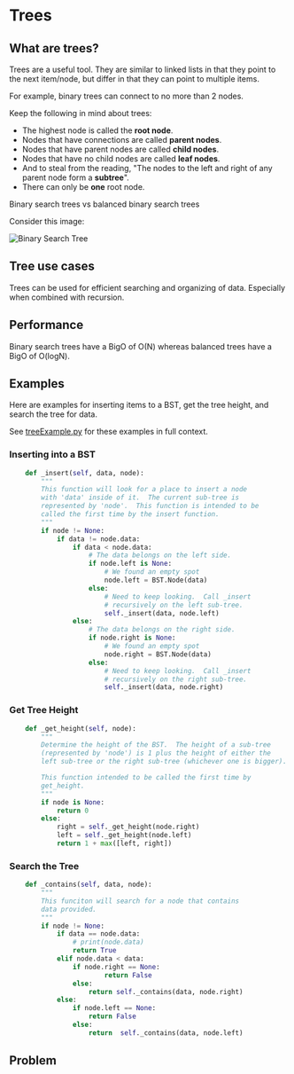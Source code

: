 # Trees

## What are trees?

Trees are a useful tool. They are similar to linked lists in that they point to the next item/node, but differ in that they can point to multiple items.

For example, binary trees can connect to no more than 2 nodes.

Keep the following in mind about trees:

* The highest node is called the **root node**. 
* Nodes that have connections are called **parent nodes**. 
* Nodes that have parent nodes are called **child nodes**.
* Nodes that have no child nodes are called **leaf nodes**.
* And to steal from the reading, "The nodes to the left and right of any parent node form a **subtree**".
* There can only be **one** root node.

Binary search trees vs balanced binary search trees

Consider this image:

![Binary Search Tree](https://byui-cse.github.io/cse212-course/lesson09/binary_tree.jpeg)
 

## Tree use cases
Trees can be used for efficient searching and organizing of data. Especially when combined with recursion.

## Performance

Binary search trees have a BigO of O(N) whereas balanced trees have a BigO of O(logN). 

 

## Examples
Here are examples for inserting items to a BST, get the tree height, and search the tree for data. 

See [treeExample.py](./treeExample.py) for these examples in full context.

### Inserting into a BST

```python
    def _insert(self, data, node):
        """
        This function will look for a place to insert a node
        with 'data' inside of it.  The current sub-tree is
        represented by 'node'.  This function is intended to be
        called the first time by the insert function.
        """
        if node != None:    
            if data != node.data:
                if data < node.data:
                    # The data belongs on the left side.
                    if node.left is None:
                        # We found an empty spot
                        node.left = BST.Node(data)
                    else:
                        # Need to keep looking.  Call _insert
                        # recursively on the left sub-tree.
                        self._insert(data, node.left)
                else:
                    # The data belongs on the right side.
                    if node.right is None:
                        # We found an empty spot
                        node.right = BST.Node(data)
                    else:
                        # Need to keep looking.  Call _insert
                        # recursively on the right sub-tree.
                        self._insert(data, node.right)
```

### Get Tree Height

```python
    def _get_height(self, node):
        """
        Determine the height of the BST.  The height of a sub-tree 
        (represented by 'node') is 1 plus the height of either the 
        left sub-tree or the right sub-tree (whichever one is bigger).

        This function intended to be called the first time by 
        get_height.
        """
        if node is None:
            return 0
        else:
            right = self._get_height(node.right)
            left = self._get_height(node.left)
            return 1 + max([left, right])

```

### Search the Tree
```python
    def _contains(self, data, node):
        """
        This funciton will search for a node that contains
        data provided.
        """
        if node != None:
            if data == node.data:
                # print(node.data)
                return True
            elif node.data < data:
                if node.right == None:
                        return False
                else:
                    return self._contains(data, node.right)
            else:
                if node.left == None:
                    return False
                else:
                    return  self._contains(data, node.left)

```

 

## Problem
<!-- Write a problem about adding items to and traversing a tree -->